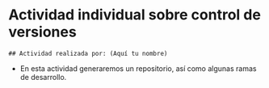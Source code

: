 # Actividad individual sobre control de versiones
	## Actividad realizada por: (Aquí tu nombre)
   * En esta actividad generaremos un repositorio, así como algunas ramas de desarrollo.